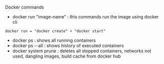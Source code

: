 Docker commands 

- docker run "image-name" : this commands run the image using docker cli
  
```docker run = "docker create" + "docker start" ```

- docker ps : shows all running containers
- docker ps --all : shows history of executed containers
- docker system prune : deletes all stopped containers, networks not used, dangling images, build cache from docker hub
